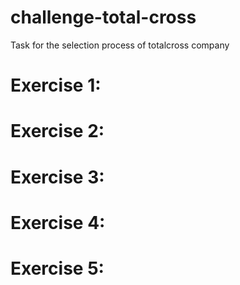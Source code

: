 # challenge-total-cross
Task for the selection process of totalcross company

# Exercise 1:

# Exercise 2:

# Exercise 3:

# Exercise 4:

# Exercise 5:
